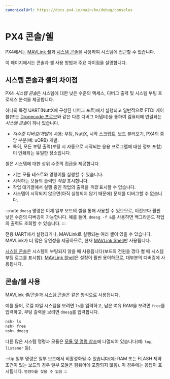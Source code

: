 ```yaml
---
canonicalUrl: https://docs.px4.io/main/ko/debug/consoles
---
```


# PX4 콘솔/쉘

PX4에서는 [MAVLink 쉘](../debug/mavlink_shell.md)과 [시스템 콘솔](../debug/system_console.md)을 사용하여 시스템에 접근할 수 있습니다.

이 페이지에서는 콘솔과 쉘 사용 방법과 주요 차이점을 설명합니다.


<a id="console_vs_shell"></a>

## 시스템 콘솔과 셸의 차이점

PX4 *시스템 콘솔*은 시스템에 대한 낮은 수준의 액세스, 디버그 출력 및 시스템 부팅 프로세스 분석을 제공합니다.

하나의 특정 UART(NuttX에 구성된 디버그 포트)에서 실행되고 일반적으로 FTDI 케이블(또는 [Dronecode 프로브](https://kb.zubax.com/display/MAINKB/Dronecode+Probe+documentation)와 같은 다른 디버그 어댑터)을 통하여 컴퓨터에 연결되는 *시스템 콘솔*이 하나 있습니다.
- *저수준 디버깅/개발*에 사용: 부팅, NuttX, 시작 스크립트, 보드 불러오기, PX4의 중앙 부분(예: uORB) 개발.
- 특히, 모든 부팅 출력(부팅 시 자동으로 시작되는 응용 프로그램에 대한 정보 포함)이 인쇄되는 유일한 장소입니다.

셸은 시스템에 대한 상위 수준의 접급을 제공합니다.
- 기본 모듈 테스트와 명령어를 실행할 수 있습니다.
- 시작하는 모듈의 출력만 *직접* 표시합니다.
- 작업 대기열에서 실행 중인 작업의 출력을 *직접* 표시할 수 없습니다.
- 시스템이 시작되지 않으면(아직 실행되지 않기 때문에) 문제를 디버그할 수 없습니다.

:::note
`dmesg` 명령은 이제 일부 보드의 셸을 통해 사용할 수 있으므로, 이전보다 훨씬 낮은 수준의 디버깅이 가능합니다. 예를 들어, `dmesg -f &`를 사용하면 백그라운드 작업의 출력도 조회할 수 있습니다.
:::

전용 UART에서 실행되거나, MAVLink로 실행되는 여러 셸이 있을 수 있습니다. MAVLink가 더 많은 유연성을 제공하므로, 현재 [MAVLink Shell](../debug/mavlink_shell.md)만 사용됩니다.

[시스템 콘솔](../debug/system_console.md)은 시스템이 부팅되지 않을 때 사용됩니다(보드의 전원을 껐다 켤 때 시스템 부팅 로그를 표시함). [MAVLink Shell](../debug/mavlink_shell.md)은 설정이 훨씬 용이하므로, 대부분의 디버깅에 사용됩니다.


<a id="using_the_console"></a>

## 콘솔/쉘 사용

MAVLink 셸/콘솔과 [시스템 콘솔](../debug/system_console.md)은 같은 방식으로 사용됩니다.

예를 들어, 로컬 파일 시스템을 보려면 `ls`를 입력하고, 남은 여유 RAM을 보려면 `free`를 입력하고, 부팅 출력을 보려면 `dmesg`를 입력합니다.

```bash
nsh> ls
nsh> free
nsh> dmesg
```

다른 많은 시스템 명령과 모듈은 [모듈 및 명령 참조](../modules/modules_main.md)에 나열되어 있습니다(예: `top`, `listener` 등).

:::tip
일부 명령은 일부 보드에서 비활성화될 수 있습니다(예: RAM 또는 FLASH 제약 조건이 있는 보드의 경우 일부 모듈은 펌웨어에 포함되지 않음). 이 경우에는 응답이 표시됩니다. `명령어를 찾을 수 없음`
:::
